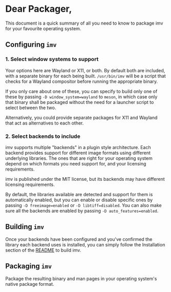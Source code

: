 # Dear Packager,

This document is a quick summary of all you need to know to package imv for
your favourite operating system.

## Configuring `imv`

### 1. Select window systems to support

Your options here are Wayland or X11, or both. By default both are included,
with a separate binary for each being built. `/usr/bin/imv` will be a script
that checks for a Wayland compositor before running the appropriate binary.

If you only care about one of these, you can specify to build only one of these
by passing `-D window_system=wayland` to `meson`, in which case only that
binary shall be packaged without the need for a launcher script to
select between the two.

Alternatively, you could provide separate packages for X11 and Wayland that
act as alternatives to each other.

### 2. Select backends to include

imv supports multiple "backends" in a plugin style architecture. Each backend
provides support for different image formats using different underlying
libraries. The ones that are right for your operating system depend on which
formats you need support for, and your licensing requirements.

imv is published under the MIT license, but its backends may have different
licensing requirements.

By default, the libraries available are detected and support for them is
automatically enabled, but you can enable or disable specific ones by
passing `-D freeimage=enabled` or `-D libtiff=disabled`.
You can also make sure all the backends are enabled by passing
`-D auto_features=enabled`.

## Building `imv`

Once your backends have been configured and you've confirmed the library
each backend uses is installed, you can simply follow the Installation section
of the [README](README.md) to build imv.

## Packaging `imv`

Package the resulting binary and man pages in your operating system's native
package format.
